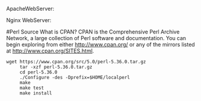 ApacheWebServer:

Nginx WebServer:






#Perl Source
    What is CPAN?
    CPAN is the Comprehensive Perl Archive Network,
    a large collection of Perl software and documentation. You can begin
    exploring from either http://www.cpan.org/ or any of the mirrors
    listed at http://www.cpan.org/SITES.html.

```
wget https://www.cpan.org/src/5.0/perl-5.36.0.tar.gz
     tar -xzf perl-5.36.0.tar.gz
     cd perl-5.36.0
     ./Configure -des -Dprefix=$HOME/localperl
     make
     make test
     make install 
```


